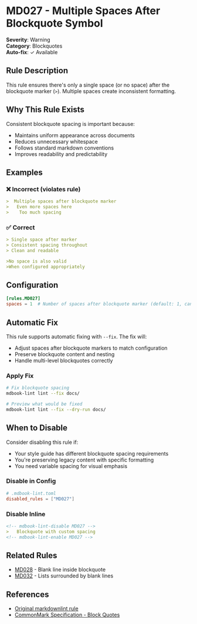 # MD027 - Multiple Spaces After Blockquote Symbol

**Severity**: Warning  
**Category**: Blockquotes  
**Auto-fix**: ✓ Available

## Rule Description

This rule ensures there's only a single space (or no space) after the blockquote marker (`>`). Multiple spaces create inconsistent formatting.

## Why This Rule Exists

Consistent blockquote spacing is important because:
- Maintains uniform appearance across documents
- Reduces unnecessary whitespace
- Follows standard markdown conventions
- Improves readability and predictability

## Examples

### ❌ Incorrect (violates rule)

```markdown
>  Multiple spaces after blockquote marker
>   Even more spaces here
>    Too much spacing
```

### ✅ Correct

```markdown
> Single space after marker
> Consistent spacing throughout
> Clean and readable

>No space is also valid
>When configured appropriately
```

## Configuration

```toml
[rules.MD027]
spaces = 1  # Number of spaces after blockquote marker (default: 1, can be 0)
```

## Automatic Fix

This rule supports automatic fixing with `--fix`. The fix will:
- Adjust spaces after blockquote markers to match configuration
- Preserve blockquote content and nesting
- Handle multi-level blockquotes correctly

### Apply Fix

```bash
# Fix blockquote spacing
mdbook-lint lint --fix docs/

# Preview what would be fixed
mdbook-lint lint --fix --dry-run docs/
```

## When to Disable

Consider disabling this rule if:
- Your style guide has different blockquote spacing requirements
- You're preserving legacy content with specific formatting
- You need variable spacing for visual emphasis

### Disable in Config

```toml
# .mdbook-lint.toml
disabled_rules = ["MD027"]
```

### Disable Inline

```markdown
<!-- mdbook-lint-disable MD027 -->
>   Blockquote with custom spacing
<!-- mdbook-lint-enable MD027 -->
```

## Related Rules

- [MD028](./md028.html) - Blank line inside blockquote
- [MD032](./md032.html) - Lists surrounded by blank lines

## References

- [Original markdownlint rule](https://github.com/DavidAnson/markdownlint/blob/main/doc/Rules.md#md027)
- [CommonMark Specification - Block Quotes](https://spec.commonmark.org/0.30/#block-quotes)